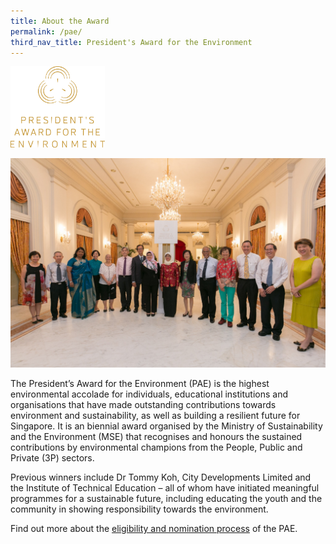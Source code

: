 ```yaml
---
title: About the Award
permalink: /pae/
third_nav_title: President's Award for the Environment
---
```



<img src="images/pae/PAE_Logo.png" alt="PAE Logo" width="30%">

![About the Award](/images/pae/pae-2017-04.jpeg)

The President’s Award for the Environment (PAE) is the highest environmental accolade for individuals, educational institutions and organisations that have made outstanding contributions towards environment and sustainability, as well as building a resilient future for Singapore. It is an biennial award organised by the Ministry of Sustainability and the Environment (MSE) that recognises and honours the sustained contributions by environmental champions from the People, Public and Private (3P) sectors.

Previous winners include Dr Tommy Koh, City Developments Limited and the Institute of Technical Education – all of whom have initiated meaningful programmes for a sustainable future, including educating the youth and the community in showing responsibility towards the environment.

Find out more about the [eligibility and nomination process](/pae/eligibility/) of the PAE.
